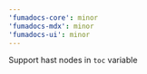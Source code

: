 ```yaml
---
'fumadocs-core': minor
'fumadocs-mdx': minor
'fumadocs-ui': minor
---
```


Support hast nodes in `toc` variable
